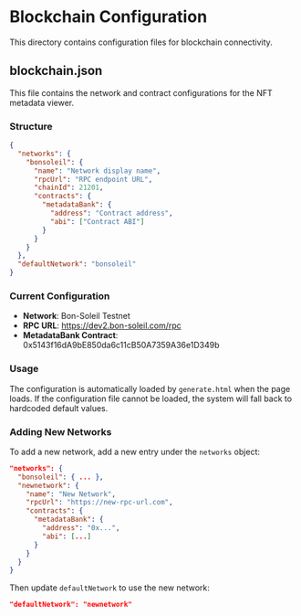 # Blockchain Configuration

This directory contains configuration files for blockchain connectivity.

## blockchain.json

This file contains the network and contract configurations for the NFT metadata viewer.

### Structure

```json
{
  "networks": {
    "bonsoleil": {
      "name": "Network display name",
      "rpcUrl": "RPC endpoint URL",
      "chainId": 21201,
      "contracts": {
        "metadataBank": {
          "address": "Contract address",
          "abi": ["Contract ABI"]
        }
      }
    }
  },
  "defaultNetwork": "bonsoleil"
}
```

### Current Configuration

- **Network**: Bon-Soleil Testnet
- **RPC URL**: https://dev2.bon-soleil.com/rpc
- **MetadataBank Contract**: 0x5143f16dA9bE850da6c11cB50A7359A36e1D349b

### Usage

The configuration is automatically loaded by `generate.html` when the page loads. If the configuration file cannot be loaded, the system will fall back to hardcoded default values.

### Adding New Networks

To add a new network, add a new entry under the `networks` object:

```json
"networks": {
  "bonsoleil": { ... },
  "newnetwork": {
    "name": "New Network",
    "rpcUrl": "https://new-rpc-url.com",
    "contracts": {
      "metadataBank": {
        "address": "0x...",
        "abi": [...]
      }
    }
  }
}
```

Then update `defaultNetwork` to use the new network:

```json
"defaultNetwork": "newnetwork"
```
